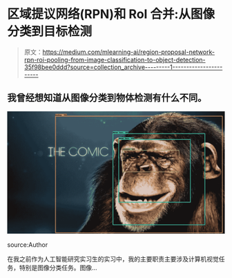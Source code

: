 # 区域提议网络(RPN)和 RoI 合并:从图像分类到目标检测

> 原文：<https://medium.com/mlearning-ai/region-proposal-network-rpn-roi-pooling-from-image-classification-to-object-detection-35f98bee0ddd?source=collection_archive---------1----------------------->

## 我曾经想知道从图像分类到物体检测有什么不同。

![](img/58942bf4bae59e27ff07ca4ac556063c.png)

source:Author

在我之前作为人工智能研究实习生的实习中，我的主要职责主要涉及计算机视觉任务，特别是图像分类任务。图像…